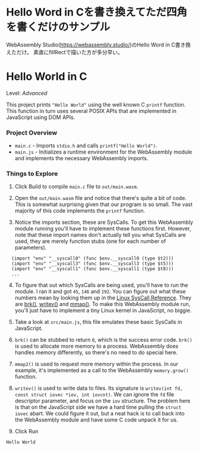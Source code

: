 # Hello Word in Cを書き換えてただ四角を書くだけのサンプル
WebAssembly Studio(https://webassembly.studio/)のHello Word in C書き換えただけ。
素直にfillRectで描いた方が多分早い。

# Hello World in C

Level: *Advanced*

This project prints `"Hello World"` using the well known C `printf` function. This function in turn uses several POSIX APIs that are implemented in JavaScript using DOM APIs.

### Project Overview

* `main.c` - Imports `stdio.h` and calls `printf("Hello World")`.
* `main.js` - Initializes a runtime environment for the WebAssembly module and implements the necessary WebAssembly imports.

### Things to Explore

1. Click Build to compile `main.c` file to `out/main.wasm`.

2. Open the `out/main.wasm` file and notice that there's quite a bit of code. This is somewhat surprising given that our program is so small. The vast majority of this code implements the `printf` function. 

3. Notice the imports section, these are SysCalls. To get this WebAssembly module running you'll have to implement these functions first. However, note that these import names don't actually tell you what SysCalls are used, they are merely function stubs (one for each number of parameters). 

```
  (import "env" "__syscall0" (func $env.__syscall0 (type $t2)))
  (import "env" "__syscall3" (func $env.__syscall3 (type $t5)))
  (import "env" "__syscall1" (func $env.__syscall1 (type $t8)))
  ...
```

4. To figure that out which SysCalls are being used, you'll have to run the module. I ran it and got `45`, `146` and `192`. You can figure out what these numbers mean by looking them up in the [Linux SysCall Reference](https://syscalls.kernelgrok.com/). They are [brk()](http://man7.org/linux/man-pages/man2/brk.2.html), [writev()](http://man7.org/linux/man-pages/man2/writev.2.html) and [mmap()](http://man7.org/linux/man-pages/man2/mmap2.2.html). To make this WebAssembly module run, you'll just have to implement a tiny Linux kernel in JavaScript, no biggie.

5. Take a look at `src/main.js`, this file emulates these basic SysCalls in JavaScript.

6. `brk()` can be stubbed to return `0`, which is the success error code. `brk()` is used to allocate more memory to a process. WebAssembly does handles memory differently, so there's no need to do special here. 

7. `mmap2()` is used to request more memory within the process. In our example, it's implemented as a call to the WebAssembly `memory.grow()` function.

8. `writev()` is used to write data to files. Its signature is `writev(int fd, const struct iovec *iov, int iovcnt)`. We can ignore the `fd` file descriptor parameter, and focus on the `iov` structure. The problem here is that on the JavaScript side we have a hard time pulling the `struct iovec` abart. We could figure it out, but a neat hack is to call back into the WebAssembly module and have some C code unpack it for us.

9. Click Run

```
Hello World
```
